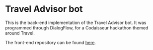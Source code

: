 # Travel Advisor bot
This is the back-end implementation of the Travel Advisor bot. It was programmed through DialogFlow, for a Codaisseur hackathon themed around Travel.

The front-end repository can be found [here](https://github.com/mbosselut/travelAdvisorBot-client).
